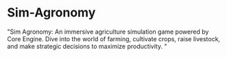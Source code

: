 # Sim-Agronomy
"Sim Agronomy: An immersive agriculture simulation game powered by Core Engine. Dive into the world of farming, cultivate crops, raise livestock, and make strategic decisions to maximize productivity. "
